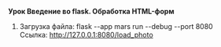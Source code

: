 **Урок Введение во flask. Обработка HTML-форм**
1. Загрузка файла: flask --app mars run --debug --port 8080  
   Ссылка: http://127.0.0.1:8080/load_photo
